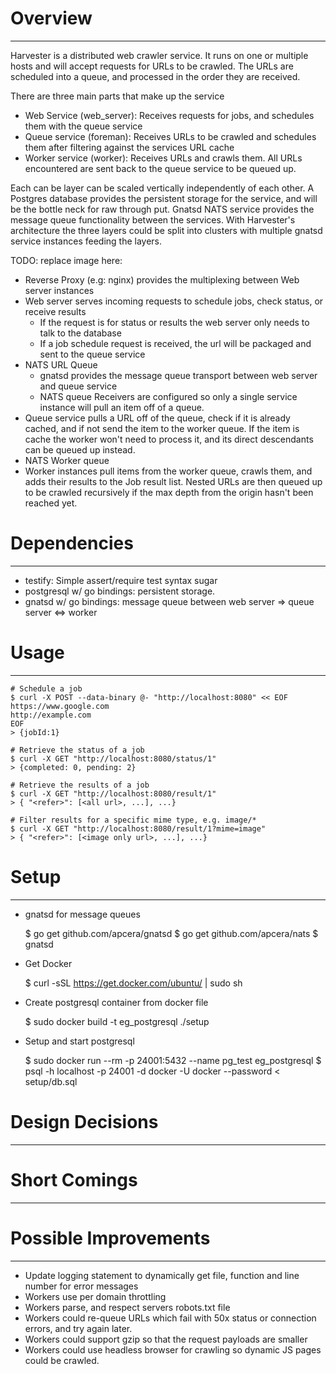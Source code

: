 # Overview #
------------
Harvester is a distributed web crawler service. It runs on one or multiple hosts and will
accept requests for URLs to be crawled. The URLs are scheduled into a queue, and processed
in the order they are received.

There are three main parts that make up the service
- Web Service (web_server): Receives requests for jobs, and schedules them with the queue service
- Queue service (foreman): Receives URLs to be crawled and schedules them after filtering against the services URL cache
- Worker service (worker): Receives URLs and crawls them. All URLs encountered are sent back to the queue service to be queued up.

Each can be layer can be scaled vertically independently of each other. A Postgres database provides the persistent storage for the service, and will be the bottle neck for raw through put. Gnatsd NATS service provides the message queue functionality between the services. With Harvester's architecture the three layers could be split into clusters with multiple gnatsd service instances feeding the layers.

TODO: replace image here:
- Reverse Proxy (e.g: nginx) provides the multiplexing between Web server instances
- Web server serves incoming requests to schedule jobs, check status, or receive results
  - If the request is for status or results the web server only needs to talk to the database
  - If a job schedule request is received, the url will be packaged and sent to the queue service
- NATS URL Queue
  - gnatsd provides the message queue transport between web server and queue service
  - NATS queue Receivers are configured so only a single service instance will pull an item off of a queue.
-  Queue service pulls a URL off of the queue, check if it is already cached, and if not send the item to the worker queue. If the item is cache the worker won't need to process it, and its direct descendants can be queued up instead.
- NATS Worker queue
- Worker instances pull items from the worker queue, crawls them, and adds their results to the Job result list. Nested URLs are then queued up to be crawled recursively if the max depth from the origin hasn't been reached yet.

# Dependencies #
----------------
- testify: Simple assert/require test syntax sugar
- postgresql w/ go bindings: persistent storage.
- gnatsd w/ go bindings: message queue between web server => queue server <=> worker


# Usage #
---------
	# Schedule a job
	$ curl -X POST --data-binary @- "http://localhost:8080" << EOF
	https://www.google.com
	http://example.com
	EOF
	> {jobId:1}

	# Retrieve the status of a job
	$ curl -X GET "http://localhost:8080/status/1" 
	> {completed: 0, pending: 2}

	# Retrieve the results of a job
	$ curl -X GET "http://localhost:8080/result/1"
	> { "<refer>": [<all url>, ...], ...} 

	# Filter results for a specific mime type, e.g. image/*
	$ curl -X GET "http://localhost:8080/result/1?mime=image"
	> { "<refer>": [<image only url>, ...], ...} 

# Setup #
---------
- gnatsd for message queues

	$ go get github.com/apcera/gnatsd
	$ go get github.com/apcera/nats
	$ gnatsd

- Get Docker

	$ curl -sSL https://get.docker.com/ubuntu/ | sudo sh

- Create postgresql container from docker file

	$ sudo docker build -t eg_postgresql ./setup

- Setup and start postgresql

	$ sudo docker run --rm -p 24001:5432 --name pg_test eg_postgresql
	$ psql -h localhost -p 24001 -d docker -U docker --password < setup/db.sql

# Design Decisions #
--------------------

# Short Comings #
-----------------

# Possible Improvements #
-------------------------
- Update logging statement to dynamically get file, function and line number for error messages
- Workers use per domain throttling
- Workers parse, and respect servers robots.txt file
- Workers could re-queue URLs which fail with 50x status or connection errors, and try again later.
- Workers could support gzip so that the request payloads are smaller
- Workers could use headless browser for crawling so dynamic JS pages could be crawled.
